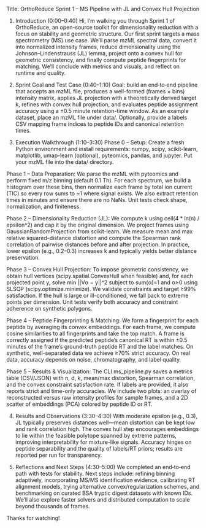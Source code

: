 Title: OrthoReduce Sprint 1 – MS Pipeline with JL and Convex Hull Projection

1) Introduction (0:00–0:40)
Hi, I’m walking you through Sprint 1 of OrthoReduce, an open-source toolkit for dimensionality reduction with a focus on stability and geometric structure. Our first sprint targets a mass spectrometry (MS) use case. We’ll parse mzML spectral data, convert it into normalized intensity frames, reduce dimensionality using the Johnson–Lindenstrauss (JL) lemma, project onto a convex hull for geometric consistency, and finally compute peptide fingerprints for matching. We’ll conclude with metrics and visuals, and reflect on runtime and quality.

2) Sprint Goal and Test Case (0:40–1:10)
Goal: build an end‑to‑end pipeline that accepts an mzML file, produces a well-formed (frames × bins) intensity matrix, applies JL projection with a theoretically derived target k, refines with convex hull projection, and evaluates peptide assignment accuracy using a ±0.5 minute retention-time window. As an example dataset, place an mzML file under data/. Optionally, provide a labels CSV mapping frame indices to peptide IDs and canonical retention times.

3) Execution Walkthrough (1:10–3:30)
Phase 0 – Setup: Create a fresh Python environment and install requirements: numpy, scipy, scikit-learn, matplotlib, umap-learn (optional), pyteomics, pandas, and jupyter. Put your mzML file into the data/ directory.

Phase 1 – Data Preparation: We parse the mzML with pyteomics and perform fixed m/z binning (default 0.1 Th). For each spectrum, we build a histogram over these bins, then normalize each frame by total ion current (TIC) so every row sums to ~1 where signal exists. We also extract retention times in minutes and ensure there are no NaNs. Unit tests check shape, normalization, and finiteness.

Phase 2 – Dimensionality Reduction (JL): We compute k using ceil(4 * ln(n) / epsilon^2) and cap it by the original dimension. We project frames using GaussianRandomProjection from scikit-learn. We measure mean and max relative squared-distance distortion and compute the Spearman rank correlation of pairwise distances before and after projection. In practice, lower epsilon (e.g., 0.2–0.3) increases k and typically yields better distance preservation.

Phase 3 – Convex Hull Projection: To impose geometric consistency, we obtain hull vertices (scipy.spatial.ConvexHull when feasible) and, for each projected point y, solve min ||Vα − y||^2 subject to sum(α)=1 and α≥0 using SLSQP (scipy.optimize.minimize). We validate constraints and target ≥99% satisfaction. If the hull is large or ill-conditioned, we fall back to extreme points per dimension. Unit tests verify both accuracy and constraint adherence on synthetic polygons.

Phase 4 – Peptide Fingerprinting & Matching: We form a fingerprint for each peptide by averaging its convex embeddings. For each frame, we compute cosine similarities to all fingerprints and take the top match. A frame is correctly assigned if the predicted peptide’s canonical RT is within ±0.5 minutes of the frame’s ground-truth peptide RT and the label matches. On synthetic, well-separated data we achieve ≥70% strict accuracy. On real data, accuracy depends on noise, chromatography, and label quality.

Phase 5 – Results & Visualization: The CLI ms_pipeline.py saves a metrics table (CSV/JSON) with n, d, k, mean/max distortion, Spearman correlation, and the convex constraint satisfaction rate. If labels are provided, it also reports strict and time-only accuracies. We include two plots: an overlay of reconstructed versus raw intensity profiles for sample frames, and a 2D scatter of embeddings (PCA) colored by peptide ID or RT.

4) Results and Observations (3:30–4:30)
With moderate epsilon (e.g., 0.3), JL typically preserves distances well—mean distortion can be kept low and rank correlation high. The convex hull step encourages embeddings to lie within the feasible polytope spanned by extreme patterns, improving interpretability for mixture-like signals. Accuracy hinges on peptide separability and the quality of labels/RT priors; results are reported per run for transparency.

5) Reflections and Next Steps (4:30–5:00)
We completed an end‑to‑end path with tests for stability. Next steps include: refining binning adaptively, incorporating MS/MS identification evidence, calibrating RT alignment models, trying alternative convex/regularization schemes, and benchmarking on curated BSA tryptic digest datasets with known IDs. We’ll also explore faster solvers and distributed computation to scale beyond thousands of frames.

Thanks for watching!
